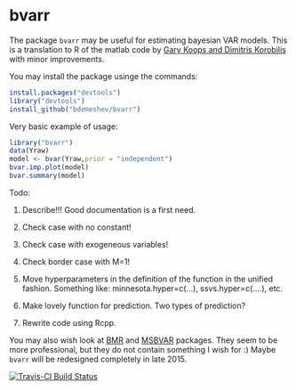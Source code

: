 bvarr
=====

The package `bvarr` may be useful for estimating bayesian VAR models.
This is a translation to R of the matlab code by
[Gary Koops and Dimitris Korobilis](http://personal.strath.ac.uk/gary.koop/bayes_matlab_code_by_koop_and_korobilis.html)
with minor improvements.

You may install the package usinge the commands:
```R
install.packages("devtools")
library("devtools")
install_github("bdemeshev/bvarr")
```

Very basic example of usage:
```R
library("bvarr")
data(Yraw)
model <- bvar(Yraw,prior = "independent")
bvar.imp.plot(model)
bvar.summary(model)
```

Todo:

1. Describe!!! Good documentation is a first need.

2. Check case with no constant!

3. Check case with exogeneous variables!

4. Check border case with M=1!

5. Move hyperparameters in the definition of the function in the
unified fashion. Something like: minnesota.hyper=c(...), ssvs.hyper=c(....), etc.

6. Make lovely function for prediction. Two types of prediction? 

7. Rewrite code using Rcpp.


You may also wish look at [BMR](http://bayes.squarespace.com/bmr/) and [MSBVAR](http://cran.r-project.org/web/packages/MSBVAR/) packages. They seem to be more professional, but they do not contain something I wish for :) Maybe `bvarr` will be redesigned completely in late 2015.


[![Travis-CI Build Status](https://travis-ci.org/bdemeshev/bvarr.svg?branch=master)](https://travis-ci.org/bdemeshev/bvarr)


